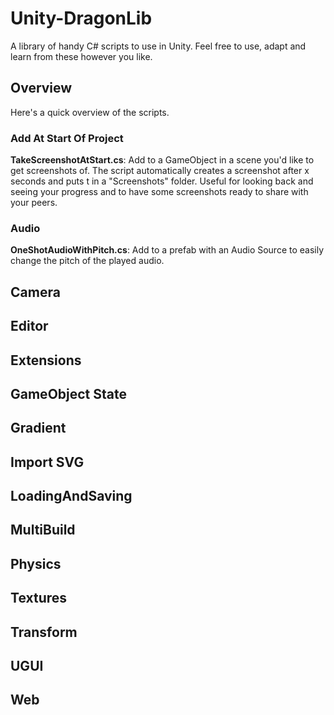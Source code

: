 # Unity-DragonLib
A library of handy C# scripts to use in Unity.
Feel free to use, adapt and learn from these however you like.

## Overview

Here's a quick overview of the scripts.

### Add At Start Of Project

**TakeScreenshotAtStart.cs**: Add to a GameObject in a scene you'd like to get screenshots of. The script automatically creates a screenshot after x seconds and puts t in a "Screenshots" folder. Useful for looking back and seeing your progress and to have some screenshots ready to share with your peers.  
  
### Audio

**OneShotAudioWithPitch.cs**: Add to a prefab with an Audio Source to easily change the pitch of the played audio.  

## Camera  

## Editor  

## Extensions  

## GameObject State  

## Gradient  

## Import SVG  

## LoadingAndSaving   

## MultiBuild  

## Physics  

## Textures  

## Transform  

## UGUI  

## Web  
